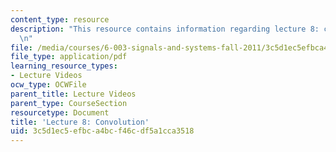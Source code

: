 ```yaml
---
content_type: resource
description: "This resource contains information regarding lecture 8: convolution.\r\
  \n"
file: /media/courses/6-003-signals-and-systems-fall-2011/3c5d1ec5efbca4bcf46cdf5a1cca3518_MIT6_003F11_lec08.pdf
file_type: application/pdf
learning_resource_types:
- Lecture Videos
ocw_type: OCWFile
parent_title: Lecture Videos
parent_type: CourseSection
resourcetype: Document
title: 'Lecture 8: Convolution'
uid: 3c5d1ec5-efbc-a4bc-f46c-df5a1cca3518
---
```


